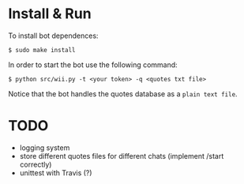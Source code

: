 # Install & Run
To install bot dependences:
    
    $ sudo make install

In order to start the bot use the following command:

    $ python src/wii.py -t <your token> -q <quotes txt file>

Notice that the bot handles the quotes database as a `plain text file`.

# TODO 
* logging system
* store different quotes files for different chats (implement /start correctly)
* unittest with Travis (?)
